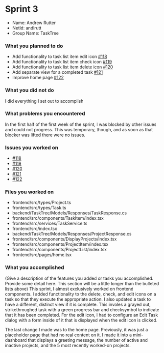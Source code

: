 # Sprint 3

* Name: Andrew Rutter
* NetId: andlrutt
* Group Name: TaskTree


### What you planned to do
* Add functionality to task list item edit icon [#118](https://github.com/scrumzone/tasktree/issues/118)
* Add functionality to task list item check icon [#119](https://github.com/scrumzone/tasktree/issues/119)
* Add functionality to task list item delete icon [#120](https://github.com/scrumzone/tasktree/issues/120)
* Add separate view for a completed task [#121](https://github.com/scrumzone/tasktree/issues/121)
* Improve home page [#122](https://github.com/scrumzone/tasktree/issues/122)

### What you did not do
I did everything I set out to accomplish

### What problems you encountered
In the first half of the first week of the sprint, I was blocked by other issues and could not progress. 
This was temporary, though, and as soon as that blocker was lifted there were no issues.

### Issues you worked on
* [#118](https://github.com/scrumzone/tasktree/issues/118)
* [#119](https://github.com/scrumzone/tasktree/issues/119)
* [#120](https://github.com/scrumzone/tasktree/issues/120)
* [#121](https://github.com/scrumzone/tasktree/issues/121)
* [#122](https://github.com/scrumzone/tasktree/issues/122)

### Files you worked on
* frontend/src/types/Project.ts
* frontend/src/types/Task.ts
* backend/TaskTree/Models/Responses/TaskResponse.cs
* frontend/src/components/TaskItem/index.tsx
* frontend/src/services/TaskService.ts
* frontend/src/index.tsx
* backend/TaskTree/Models/Responses/ProjectResponse.cs
* frontend/src/components/DisplayProjects/index.tsx
* frontend/src/components/ProjectItem/index.tsx
* frontend/src/components/ProjectList/index.tsx
* frontend/src/pages/home.tsx


### What you accomplished
(Give a description of the features you added or tasks you accomplished. Provide some detail here. This section will be a little longer than the bulleted lists above)
This sprint, I almost exclusively worked on frontend components. I added functionality to the delete, check, and edit icons on a task so that they execute the appropriate action.
I also updated a task to have a different, distinct view if it is complete. 
This involes a grayed out, strikethroughed task with a green progress bar and checksymbol to indicate that it has been completed.
For the edit icon, I had to configure an Edit Task dialog with a form inside of it that is displayed when the edit icon is clicked.

The last change I made was to the home page. Previously, it was just a placeholder page that had no real content on it. I made it into a mini-dashboard
that displays a greeting message, the number of active and inactive projects, and the 5 most recently worked-on projects.

